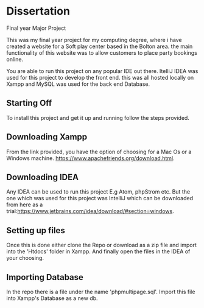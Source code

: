# Dissertation

Final year Major Project

This was my final year project for my computing degree, where i have created a website for a Soft play center based in the Bolton area. the main functionality of this website was to allow customers to place party bookings online.

You are able to run this project on any popular IDE out there. ItelliJ IDEA was used for this project to develop the front end. this was all hosted locally on Xampp and MySQL was used for the back end Database.

## Starting Off

To install this project and get it up and running follow the steps provided.

## Downloading Xampp

From the link provided, you have the option of choosing for a Mac Os or a Windows machine.
https://www.apachefriends.org/download.html.


## Downloading IDEA

Any IDEA can be used to run this project E.g Atom, phpStrom etc.
But the one which was used for this project was IntelliJ which can be downloaded from here as a trial:https://www.jetbrains.com/idea/download/#section=windows.

## Setting up files

Once this is done either clone the Repo or download as a zip file and import into the 'Htdocs' folder in Xampp. And finally open the files in the IDEA of your choosing.

## Importing Database

In the repo there is a file under the name 'phpmultipage.sql'. Import this file into Xampp's Database as a new db.


